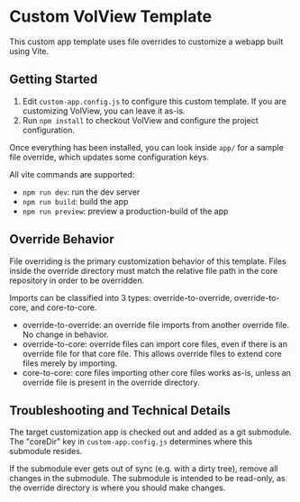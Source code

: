 # Custom VolView Template

This custom app template uses file overrides to customize a webapp built using Vite.

## Getting Started

1. Edit `custom-app.config.js` to configure this custom template. If you are customizing VolView, you can leave it as-is.
2. Run `npm install` to checkout VolView and configure the project configuration.

Once everything has been installed, you can look inside `app/` for a sample file override, which updates some configuration keys.

All vite commands are supported:
- `npm run dev`: run the dev server
- `npm run build`: build the app
- `npm run preview`: preview a production-build of the app

## Override Behavior

File overriding is the primary customization behavior of this template. Files inside the override directory must match the relative file path in the core repository in order to be overridden.

Imports can be classified into 3 types: override-to-override, override-to-core, and core-to-core.
- override-to-override: an override file imports from another override file. No change in behavior.
- override-to-core: override files can import core files, even if there is an override file for that core file. This allows override files to extend core files merely by importing.
- core-to-core: core files importing other core files works as-is, unless an override file is present in the override directory.

## Troubleshooting and Technical Details

The target customization app is checked out and added as a git submodule. The "coreDir" key in `custom-app.config.js` determines where this submodule resides.

If the submodule ever gets out of sync (e.g. with a dirty tree), remove all changes in the submodule. The submodule is intended to be read-only, as the override directory is where you should make changes.